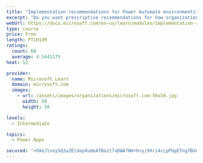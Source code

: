 ```yaml
---
title: "Implementation recommendations for Power Automate environments"
excerpt: "Do you want prescriptive recommendations for how organizations should choose to implement security and governance? This module will provide recommendations based on popular use cases, including Office 365 and Dynamics 365 configurations. In addition, edge cases such as custom and HTTP connectors are discussed. Tooling will also be discussed, including the DLP Editor Tool, from the Center of Excellence (COE) toolkit, which allows administrators to understand the impact of the DLP change that they are about to make."
webUrl: https://docs.microsoft.com/en-us/learn/modules/implementation-recommendations/
type: course
price: Free
length: PT1H14M
ratings:
  count: 68
  average: 4.5441175
heat: 52

provider:
  name: Microsoft Learn
  domain: microsoft.com
  images:
    - url: /assets/images/organizations/microsoft.com-50x50.jpg
      width: 50
      height: 50

levels:
  - Intermediate

topics:
  - Power Apps

secured: "+OXeJlnoySQ3aZEldopXuUeATBazt7aDWA7NH+h+y/9Xri4cLpPUpETng7BG0u1tf96RaqEM8p8xG7mX0Qjk4CBHWW/HrfGpx6zBa7ARpc7529XfpOEfHLBoyDmx/repcjG894ZBS16J7uo013nY+cVE57wUlKO8l/sB9wrHOpy6Qmn6QC9cYZPm2VsbYH6BRkM5zsEqFZHrsGxHpwSCd9doUjUc8NPCIhEFHtNohh2hy/fDYm4XB1S/Ks0yzrBqyLPma+8TbzKBNSxCTGiKPWyo0Fgzkq02v8pgTViYCQtzPauY6akumjeaOHZZeAHD0jZHTsj0gPF1Z4tmdibovwlb/eOe2fi5YzVwBiS6dIaoLvEja/0u8JYH8yPA4oUdIXDz5y+2ZjliIChzvT5Erw==;G7Iz9HKL0eoYfu1Z8jGHNw=="
---
```


